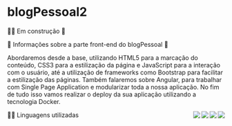 # blogPessoal2

👨‍💻 Em construção 🚧

🚧 Informações sobre a parte front-end do blogPessoal 🚩

Abordaremos desde a base, utilizando HTML5 para a marcação do conteúdo, CSS3 para a estilização da página e JavaScript para a interação com o usuário, até a utilização de frameworks como Bootstrap para facilitar a estilização das páginas. Também falaremos sobre Angular, para trabalhar com Single Page Application e modularizar toda a nossa aplicação. No fim de tudo isso vamos realizar o deploy da sua aplicação utilizando a tecnologia Docker.

👨‍💻 Linguagens utilizadas
<img align='right' src="https://img.shields.io/badge/HTML5-E34F26?style=for-the-badge&logo=html5&logoColor=white" >
<img align='right' src="https://img.shields.io/badge/CSS3-1572B6?style=for-the-badge&logo=css3&logoColor=white" >
<img align='right' src="https://img.shields.io/badge/Angular-DD0031?style=for-the-badge&logo=angular&logoColor=white" >
<img align='right' src="https://img.shields.io/badge/Docker-gold?style=for-the-badge&logo=docker&logoColor=black" >
